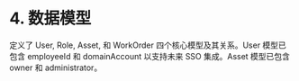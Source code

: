 # 4. 数据模型

定义了 User, Role, Asset, 和 WorkOrder 四个核心模型及其关系。User 模型已包含 employeeId 和 domainAccount 以支持未来 SSO 集成。Asset 模型已包含 owner 和 administrator。
